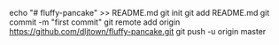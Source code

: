 echo "# fluffy-pancake" >> README.md
git init
git add README.md
git commit -m "first commit"
git remote add origin https://github.com/dljtown/fluffy-pancake.git
git push -u origin master
